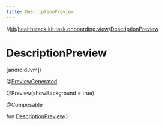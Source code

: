 ```yaml
---
title: DescriptionPreview
---
```

//[kit](../../index.html)/[healthstack.kit.task.onboarding.view](index.html)/[DescriptionPreview](-description-preview.html)



# DescriptionPreview



[androidJvm]\




@[PreviewGenerated](../healthstack.kit.annotation/-preview-generated/index.html)



@Preview(showBackground = true)



@Composable



fun [DescriptionPreview](-description-preview.html)()




